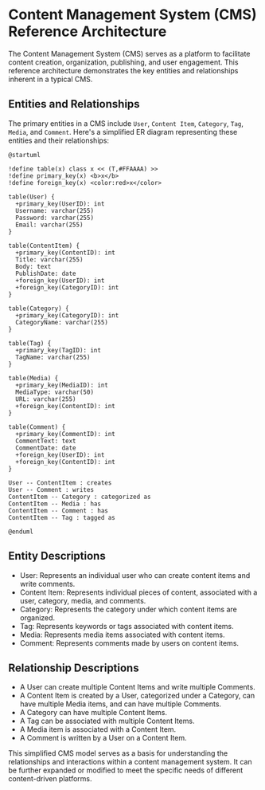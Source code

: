 # Content Management System (CMS) Reference Architecture

The Content Management System (CMS) serves as a platform to facilitate content creation, organization, publishing, and user engagement. This reference architecture demonstrates the key entities and relationships inherent in a typical CMS.

## Entities and Relationships

The primary entities in a CMS include `User`, `Content Item`, `Category`, `Tag`, `Media`, and `Comment`. Here's a simplified ER diagram representing these entities and their relationships:

```plantuml
@startuml

!define table(x) class x << (T,#FFAAAA) >>
!define primary_key(x) <b>x</b>
!define foreign_key(x) <color:red>x</color>

table(User) {
  +primary_key(UserID): int
  Username: varchar(255)
  Password: varchar(255)
  Email: varchar(255)
}

table(ContentItem) {
  +primary_key(ContentID): int
  Title: varchar(255)
  Body: text
  PublishDate: date
  +foreign_key(UserID): int
  +foreign_key(CategoryID): int
}

table(Category) {
  +primary_key(CategoryID): int
  CategoryName: varchar(255)
}

table(Tag) {
  +primary_key(TagID): int
  TagName: varchar(255)
}

table(Media) {
  +primary_key(MediaID): int
  MediaType: varchar(50)
  URL: varchar(255)
  +foreign_key(ContentID): int
}

table(Comment) {
  +primary_key(CommentID): int
  CommentText: text
  CommentDate: date
  +foreign_key(UserID): int
  +foreign_key(ContentID): int
}

User -- ContentItem : creates
User -- Comment : writes
ContentItem -- Category : categorized as
ContentItem -- Media : has
ContentItem -- Comment : has
ContentItem -- Tag : tagged as

@enduml
```

## Entity Descriptions
- User: Represents an individual user who can create content items and write comments.
- Content Item: Represents individual pieces of content, associated with a user, category, media, and comments.
- Category: Represents the category under which content items are organized.
- Tag: Represents keywords or tags associated with content items.
- Media: Represents media items associated with content items.
- Comment: Represents comments made by users on content items.

## Relationship Descriptions
- A User can create multiple Content Items and write multiple Comments.
- A Content Item is created by a User, categorized under a Category, can have multiple Media items, and can have multiple Comments.
- A Category can have multiple Content Items.
- A Tag can be associated with multiple Content Items.
- A Media item is associated with a Content Item.
- A Comment is written by a User on a Content Item.

This simplified CMS model serves as a basis for understanding the relationships and interactions within a content management system. It can be further expanded or modified to meet the specific needs of different content-driven platforms.